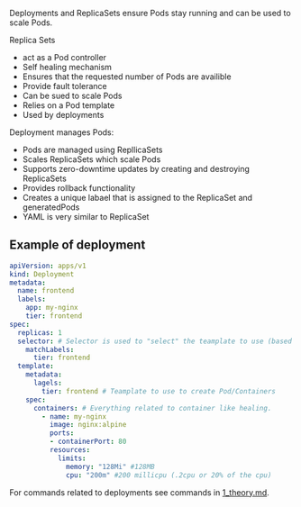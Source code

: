 Deployments and ReplicaSets ensure Pods stay running and can be used to scale Pods.

Replica Sets
- act as a Pod controller
- Self healing mechanism
- Ensures that the requested number of Pods are availible
- Provide fault tolerance
- Can be sued to scale Pods
- Relies on a Pod template
- Used by deployments

Deployment manages Pods:
- Pods are managed using RepllicaSets
- Scales ReplicaSets which scale Pods
- Supports zero-downtime updates by creating and destroying ReplicaSets
- Provides rollback functionality
- Creates a unique labael that is assigned to the ReplicaSet and generatedPods
- YAML is very similar to ReplicaSet

## Example of deployment
```yaml
apiVersion: apps/v1
kind: Deployment
metadata: 
  name: frontend
  labels: 
    app: my-nginx
    tier: frontend
spec: 
  replicas: 1
  selector: # Selector is used to "select" the teamplate to use (based on labels)
    matchLabels:
      tier: frontend
  template:
    metadata:
      lagels:
        tier: frontend # Teamplate to use to create Pod/Containers
    spec: 
      containers: # Everything related to container like healing.
        - name: my-nginx
          image: nginx:alpine
          ports: 
          - containerPort: 80
          resources:
            limits:
              memory: "128Mi" #128MB
              cpu: "200m" #200 millicpu (.2cpu or 20% of the cpu)
```

For commands related to deployments see commands in [1_theory.md](./1_theory.md).